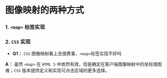 # 图像映射的两种方式

### 1. `<map>` 标签实现

### 2. `CSS` 实现


  - **Q1：** `CSS` 图像映射看上去很费事，`<map>`标签实现不好吗

  **A：** 虽然 `<map>` 在 `HTML 5` 中依然有效，但是确定在客户端图像映射中的坐标很困难；`CSS` 版本提供定义和实现可点击区域的更多选择。
